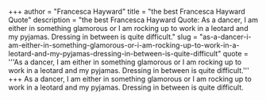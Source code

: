 +++
author = "Francesca Hayward"
title = "the best Francesca Hayward Quote"
description = "the best Francesca Hayward Quote: As a dancer, I am either in something glamorous or I am rocking up to work in a leotard and my pyjamas. Dressing in between is quite difficult."
slug = "as-a-dancer-i-am-either-in-something-glamorous-or-i-am-rocking-up-to-work-in-a-leotard-and-my-pyjamas-dressing-in-between-is-quite-difficult"
quote = '''As a dancer, I am either in something glamorous or I am rocking up to work in a leotard and my pyjamas. Dressing in between is quite difficult.'''
+++
As a dancer, I am either in something glamorous or I am rocking up to work in a leotard and my pyjamas. Dressing in between is quite difficult.
